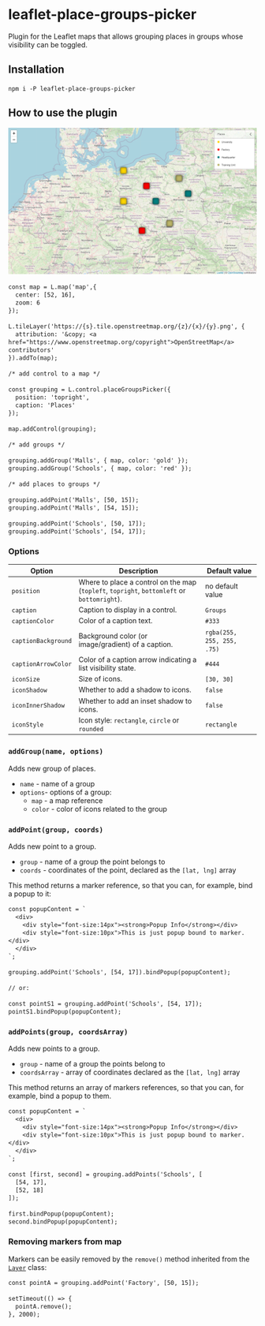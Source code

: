 # leaflet-place-groups-picker

Plugin for the Leaflet maps that allows grouping places in groups whose visibility can be toggled.

## Installation

```
npm i -P leaflet-place-groups-picker
```

## How to use the plugin

<img src="https://github.com/damianc/leaflet-place-groups-picker/blob/main/doc/images/screenshot.png" alt="Example of use of the plugin" />

```
const map = L.map('map',{
  center: [52, 16],
  zoom: 6
});

L.tileLayer('https://{s}.tile.openstreetmap.org/{z}/{x}/{y}.png', {
  attribution: '&copy; <a href="https://www.openstreetmap.org/copyright">OpenStreetMap</a> contributors'
}).addTo(map);

/* add control to a map */

const grouping = L.control.placeGroupsPicker({
  position: 'topright',
  caption: 'Places'
});

map.addControl(grouping);

/* add groups */

grouping.addGroup('Malls', { map, color: 'gold' });
grouping.addGroup('Schools', { map, color: 'red' });

/* add places to groups */

grouping.addPoint('Malls', [50, 15]);
grouping.addPoint('Malls', [54, 15]);

grouping.addPoint('Schools', [50, 17]);
grouping.addPoint('Schools', [54, 17]);
```

### Options

| Option | Description | Default value |
|----|----|----|
| `position` | Where to place a control on the map (`topleft`, `topright`, `bottomleft` or `bottomright`). | no default value |
| `caption` | Caption to display in a control. | `Groups` |
| `captionColor` | Color of a caption text. | `#333` |
| `captionBackground` | Background color (or image/gradient) of a caption. | `rgba(255, 255, 255, .75)` |
| `captionArrowColor` | Color of a caption arrow indicating a list visibility state. | `#444` |
| `iconSize` | Size of icons. | `[30, 30]` |
| `iconShadow` | Whether to add a shadow to icons. | `false` |
| `iconInnerShadow` | Whether to add an inset shadow to icons. | `false` |
| `iconStyle` | Icon style: `rectangle`, `circle` or `rounded` | `rectangle` |

### `addGroup(name, options)`

Adds new group of places.

* `name` - name of a group
* `options`- options of a group:
  * `map` - a map reference
  * `color` - color of icons related to the group

### `addPoint(group, coords)`

Adds new point to a group.

* `group` - name of a group the point belongs to
* `coords` - coordinates of the point, declared as the `[lat, lng]` array

This method returns a marker reference, so that you can, for example, bind a popup to it:

```
const popupContent = `
  <div>
    <div style="font-size:14px"><strong>Popup Info</strong></div>
    <div style="font-size:10px">This is just popup bound to marker.</div>
  </div>
`;

grouping.addPoint('Schools', [54, 17]).bindPopup(popupContent);

// or:

const pointS1 = grouping.addPoint('Schools', [54, 17]);
pointS1.bindPopup(popupContent);
```

### `addPoints(group, coordsArray)`

Adds new points to a group.

* `group` - name of a group the points belong to
* `coordsArray` - array of coordinates declared as the `[lat, lng]` array

This method returns an array of markers references, so that you can, for example, bind a popup to them.

```
const popupContent = `
  <div>
    <div style="font-size:14px"><strong>Popup Info</strong></div>
    <div style="font-size:10px">This is just popup bound to marker.</div>
  </div>
`;

const [first, second] = grouping.addPoints('Schools', [
  [54, 17],
  [52, 18]
]);

first.bindPopup(popupContent);
second.bindPopup(popupContent);
```

### Removing markers from map

Markers can be easily removed by the `remove()` method inherited from the [`Layer`](https://leafletjs.com/reference-1.7.1.html#layer) class:

```
const pointA = grouping.addPoint('Factory', [50, 15]);

setTimeout(() => {
  pointA.remove();
}, 2000);
```